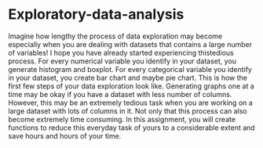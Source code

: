 # Exploratory-data-analysis
Imagine how lengthy the process of data exploration may become especially when you are dealing with datasets that contains a large number of variables! I hope you have already started experiencing thistedious process. For every numerical variable you identify in your dataset, you generate histogram and boxplot. For every categorical variable you identify in your dataset, you create bar chart and maybe pie chart. This is how the first few steps of your data exploration look like. Generating graphs one at a time may be okay if you have a dataset with less number of columns. However, this may be an extremely tedious task when you are working on a large dataset with lots of columns in it. Not only that this process can also become extremely time consuming. In this assignment, you will create functions to reduce this everyday task of yours to a considerable extent and save hours and hours of your time.
